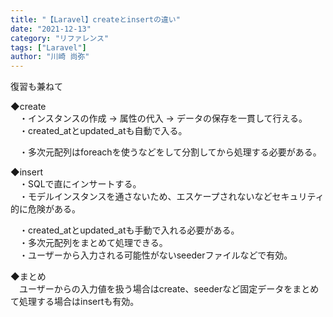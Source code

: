 ```yaml
---
title: "【Laravel】createとinsertの違い"
date: "2021-12-13"
category: "リファレンス"
tags: ["Laravel"]
author: "川崎 尚弥"
---
```


復習も兼ねて  
  
◆create  
　・インスタンスの作成 → 属性の代入 → データの保存を一貫して行える。  
　・created_atとupdated_atも自動で入る。  

　・多次元配列はforeachを使うなどをして分割してから処理する必要がある。  

 
◆insert  
　・SQLで直にインサートする。  
　・モデルインスタンスを通さないため、エスケープされないなどセキュリティ的に危険がある。  

　・created_atとupdated_atも手動で入れる必要がある。  
　・多次元配列をまとめて処理できる。  
　・ユーザーから入力される可能性がないseederファイルなどで有効。  
 
◆まとめ  
　ユーザーからの入力値を扱う場合はcreate、seederなど固定データをまとめて処理する場合はinsertも有効。


